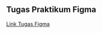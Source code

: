 ## Tugas Praktikum Figma 

[Link Tugas Figma](https://www.figma.com/file/607nMYbA4PVjKcT7G1MlfL/Tugas-Figma)
